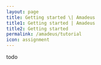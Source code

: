 ```yaml
---
layout: page
title: Getting started \| Amadeus
title1: Getting started | Amadeus
title2: Getting started
permalink: /amadeus/tutorial
icon: assignment
---
```


todo